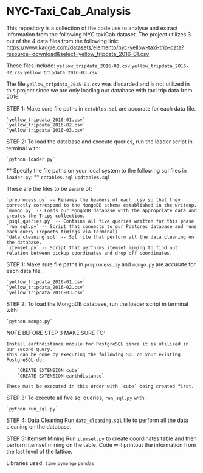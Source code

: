 # NYC-Taxi_Cab_Analysis
This repository is a collection of the code use to analyse and extract information from the following NYC taxiCab dataset. The project utilizes 3 out of the 4 data files 
from the following link:
https://www.kaggle.com/datasets/elemento/nyc-yellow-taxi-trip-data?resource=download&select=yellow_tripdata_2016-01.csv

These files include: 
`yellow_tripdata_2016-01.csv`
`yellow_tripdata_2016-02.csv`
`yellow_tripdata_2016-03.csv`

The file `yellow_tripdata_2015-01.csv` was discarded and is not utilized in this project since
we are only loading our database with taxi trip data from 2016.


STEP 1: Make sure file paths in `cctables.sql` are accurate for each data file.
	
	`yellow_tripdata_2016-01.csv`
	`yellow_tripdata_2016-02.csv`
	`yellow_tripdata_2016-03.csv`
	
STEP 2: To load the database and execute queries, run the loader script in terminal with:

    `python loader.py`

** Specify the file paths on your local system to the following sql files in `loader.py`: **
	`cctables.sql`
	`updtables.sql`

These are the files to be aware of:

	`preprocess.py` -- Renames the headers of each .csv so that they correctly correspond to the MongoDB schema established in the writeup.
	`mongo.py` -- Loads our MongoDB database with the appropriate data and creates the Trips collection.
	`psql_queries.py` -- Contains all five queries written for this phase
	`run_sql.py` -- Script that connects to our Postgres database and runs each query (reports timings via terminal)
	`data_cleaning.sql` -- Sql file that perform all the data cleaning on the database. 
  	`itemset.py` -- Script that performs itemset mining to find out relation between pickup coordinates and drop off coordinates. 


STEP 1: Make sure file paths in `preprocess.py` and `mongo.py` are accurate for each data file.
	
	`yellow_tripdata_2016-01.csv`
	`yellow_tripdata_2016-02.csv`
	`yellow_tripdata_2016-03.csv`
	
STEP 2: To load the MongoDB database, run the loader script in terminal with:

    `python mongo.py`
    

NOTE BEFORE STEP 3 MAKE SURE TO:

	Install earthdistance module for PostgreSQL since it is utilized in our second query.
	This can be done by executing the following SQL on your existing PostgreSQL db:
		
		`CREATE EXTENSION cube`
		`CREATE EXTENSION earthdistance`
		
	These must be executed in this order with `cube` being created first.
	
STEP 3: To execute all five sql queries, `run_sql.py` with:

	`python run_sql.py`

STEP 4: Data Cleaning 
      Run `data_cleaning.sql` file to perform all the data cleaning on the database.

STEP 5: Itemset Mining 
    Run `itemset.py` to create coordinates table and then perform itemset mining on the table.
Code will printout the information from the last level of the lattice. 

	
Libraries used:
`time`
`pymongo`
`pandas`
